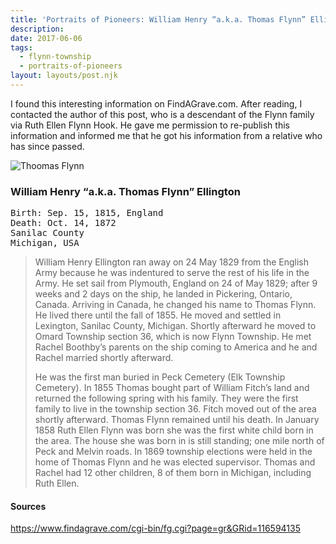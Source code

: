 ```yaml
---
title: 'Portraits of Pioneers: William Henry “a.k.a. Thomas Flynn” Ellington'
description: 
date: 2017-06-06
tags:
  - flynn-township
  - portraits-of-pioneers
layout: layouts/post.njk
---
```


I found this interesting information on FindAGrave.com. After reading, I contacted the author of this post, who is a descendant of the Flynn family via Ruth Ellen Flynn Hook. He gave me permission to re-publish this information and informed me that he got his information from a relative who has since passed.

<img src="../../../img/croppedTHOMASFLYNN.gif" alt="Thoomas Flynn" draggable="false">

### William Henry “a.k.a. Thomas Flynn” Ellington

<pre>
Birth: Sep. 15, 1815, England
Death: Oct. 14, 1872
Sanilac County
Michigan, USA
</pre>

<blockquote>
<p>William Henry Ellington ran away on 24 May 1829 from the English Army because he was indentured to serve the rest of his life in the Army. He set sail from Plymouth, England on 24 of May 1829; after 9 weeks and 2 days on the ship, he landed in Pickering, Ontario, Canada. Arriving in Canada, he changed his name to Thomas Flynn. He lived there until the fall of 1855. He moved and settled in Lexington, Sanilac County, Michigan. Shortly afterward he moved to Omard Township section 36, which is now Flynn Township. He met Rachel Boothby’s parents on the ship coming to America and he and Rachel married shortly afterward.</p>

<p>He was the first man buried in Peck Cemetery (Elk Township Cemetery). In 1855 Thomas bought part of William Fitch’s land and returned the following spring with his family. They were the first family to live in the township section 36. Fitch moved out of the area shortly afterward. Thomas Flynn remained until his death.
In January 1858 Ruth Ellen Flynn was born she was the first white child born in the area. The house she was born in is still standing; one mile north of Peck and Melvin roads. In 1869 township elections were held in the home of Thomas Flynn and he was elected supervisor.
Thomas and Rachel had 12 other children, 8 of them born in Michigan, including Ruth Ellen.</p>
</blockquote>

#### Sources

<a href="https://www.findagrave.com/cgi-bin/fg.cgi?page=gr&GRid=116594135" target="_blank">https://www.findagrave.com/cgi-bin/fg.cgi?page=gr&GRid=116594135</a>